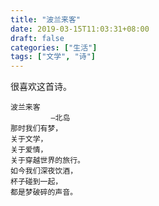 ```yaml
---
title: "波兰来客"
date: 2019-03-15T11:03:31+08:00
draft: false
categories: ["生活"]
tags: ["文学", "诗"]
---
```


很喜欢这首诗。

```
波兰来客 
         —北岛
那时我们有梦， 
关于文学， 
关于爱情， 
关于穿越世界的旅行。 
如今我们深夜饮酒， 
杯子碰到一起， 
都是梦破碎的声音。
```